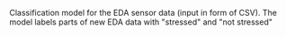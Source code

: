 Classification model for the EDA sensor data (input in form of CSV). The model labels parts of new EDA data with "stressed" and "not stressed"
